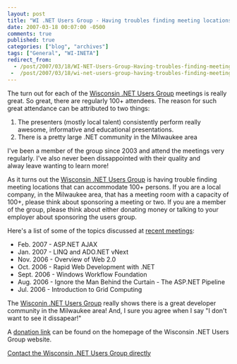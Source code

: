 ```yaml
---
layout: post
title: "WI .NET Users Group - Having troubles finding meeting locations!"
date: 2007-03-18 00:07:00 -0500
comments: true
published: true
categories: ["blog", "archives"]
tags: ["General", "WI-INETA"]
redirect_from: 
  - /post/2007/03/18/WI-NET-Users-Group-Having-troubles-finding-meeting-locations!
 -  /post/2007/03/18/wi-net-users-group-having-troubles-finding-meeting-locations!
---
```

<!-- more -->
<p>
The turn out for each of the <a href="http://wi-ineta.org">Wisconsin .NET Users Group</a> meetings is really great. So great, there are regularly 100+ attendees. The reason for such great attendance can be attributed to two things:
</p>
<ol>
	<li>The presenters (mostly local talent)&nbsp;consistently perform really awesome, informative and&nbsp;educational presentations.</li>
	<li>There is a pretty large .NET community in the Milwaukee area</li>
</ol>
<p>
I&#39;ve been a member of the group since 2003 and attend the meetings very regularly. I&#39;ve also&nbsp;never been dissappointed with their quality and alway&nbsp;leave wanting to learn more!
</p>
<p>
As it turns out the <a href="http://wi-ineta.org">Wisconsin .NET Users Group</a> is having trouble finding meeting locations that can accommodate 100+ persons. If you are a local company, in the Milwaukee area, that has a meeting room with a capacity of 100+,&nbsp;please think about&nbsp;sponsoring a meeting or two. If you are a member of the group, please think about either donating money or talking to your employer about sponsoring the users group.
</p>
<p>
Here&#39;s a list of some of the topics discussed at <a href="http://wi-ineta.org/DesktopDefault.aspx?tabid=58">recent meetings</a>:
</p>
<ul>
	<li>Feb. 2007 - ASP.NET AJAX</li>
	<li>Jan. 2007 - LINQ and ADO.NET vNext</li>
	<li>Nov. 2006 - Overview of Web 2.0</li>
	<li>Oct. 2006&nbsp;- Rapid Web Development with .NET</li>
	<li>Sept. 2006 - Windows Workflow Foundation</li>
	<li>Aug. 2006 - Ignore the Man Behind the Curtain - The ASP.NET Pipeline</li>
	<li>Jul. 2006 - Introduction to Grid Computing</li>
</ul>
<p>
The <a href="http://wi-ineta.org">Wisconin .NET Users Group</a> really shows there is a great developer community in the Milwaukee area! And, I sure you agree when I say &quot;I don&#39;t want to see it dissapear!&quot;
</p>
<p>
A <a href="http://wi-ineta.org">donation link</a> can be found on the homepage of the Wisconsin .NET Users Group website.
</p>
<p>
<a href="http://wi-ineta.org/DesktopDefault.aspx?tabid=60">Contact the Wisconsin .NET Users Group directly</a>
</p>
